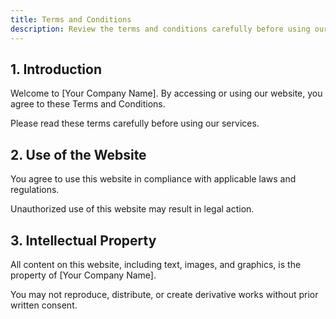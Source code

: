 ```yaml
---
title: Terms and Conditions
description: Review the terms and conditions carefully before using our services.
---
```


## 1. Introduction
Welcome to [Your Company Name]. By accessing or using our website, you agree to these Terms and Conditions.

Please read these terms carefully before using our services.

## 2. Use of the Website
You agree to use this website in compliance with applicable laws and regulations.

Unauthorized use of this website may result in legal action.

## 3. Intellectual Property
All content on this website, including text, images, and graphics, is the property of [Your Company Name].

You may not reproduce, distribute, or create derivative works without prior written consent.
